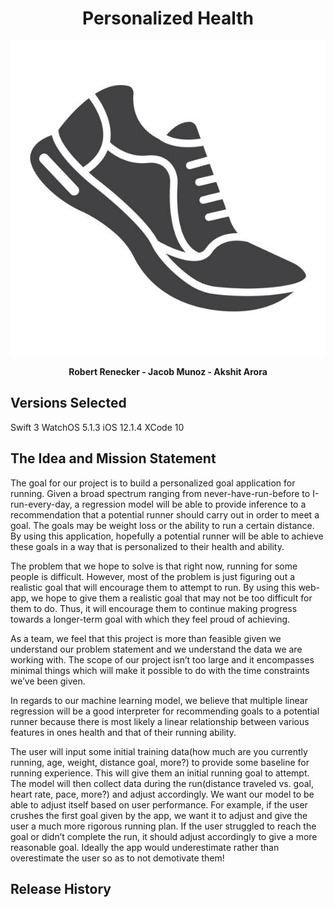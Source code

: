 
<h1 align="center"> Personalized Health </h1>
<p align="center">
  <img src="objects/images/readme1.jpg" alt="Title-Image" />
</p>

<p align="center">
 <b>Robert Renecker - Jacob Munoz - Akshit Arora</b>
</p>

## Versions Selected

Swift 3
WatchOS 5.1.3
iOS 12.1.4
XCode 10

## The Idea and Mission Statement

The goal for our project is to build a personalized goal application for running. Given a broad spectrum ranging from never-have-run-before to I-run-every-day, a regression model will be able to provide inference to a recommendation that a potential runner should carry out in order to meet a goal. The goals may be weight loss or the ability to run a certain distance. By using this application, hopefully a potential runner will be able to achieve these goals in a way that is personalized to their health and ability.

The problem that we hope to solve is that right now, running for some people is difficult. However, most of the problem is just figuring out a realistic goal that will encourage them to attempt to run. By using this web-app, we hope to give them a realistic goal that may not be too difficult for them to do. Thus, it will encourage them to continue making progress towards a longer-term goal with which they feel proud of achieving.

As a team, we feel that this project is more than feasible given we understand our problem statement and we understand the data we are working with. The scope of our project isn’t too large and it encompasses minimal things which will make it possible to do with the time constraints we’ve been given.

In regards to our machine learning model, we believe that multiple linear regression will be a good interpreter for recommending goals to a potential runner because there is most likely a linear relationship between various features in ones health and that of their running ability.

The user will input some initial training data(how much are you currently running, age, weight, distance goal, more?) to provide some baseline for running experience. This will give them an initial running goal to attempt. The model will then collect data during the run(distance traveled vs. goal, heart rate, pace, more?) and adjust accordingly. We want our model to be able to adjust itself based on user performance. For example, if the user crushes the first goal given by the app, we want it to adjust and give the user a much more rigorous running plan. If the user struggled to reach the goal or didn’t complete the run, it should adjust accordingly to give a more reasonable goal. Ideally the app would underestimate rather than overestimate the user so as to not demotivate them!

## Release History